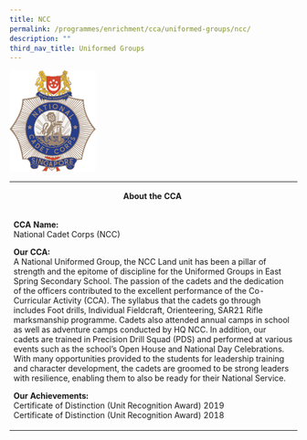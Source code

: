 ```yaml
---
title: NCC
permalink: /programmes/enrichment/cca/uniformed-groups/ncc/
description: ""
third_nav_title: Uniformed Groups
---
```

<img style="width: 30%;" src="/images/ncc.png">
<table>
<tbody>
<tr>
<td width="590">
<p style="text-align: center;"><strong>About the CCA&nbsp;</strong></p>
</td>
</tr>
<tr>
<td colspan="5" rowspan="2">
<p><strong>CCA Name:<br></strong>National Cadet Corps (NCC)</p>
<p><strong>Our CCA:<br></strong>A National Uniformed Group, the NCC Land unit has been a pillar of strength and the epitome of discipline for the Uniformed Groups in East Spring Secondary School. The passion of the cadets and the dedication of the officers contributed to the excellent performance of the Co-Curricular Activity (CCA). The syllabus that the cadets go through includes Foot drills, Individual Fieldcraft, Orienteering, SAR21 Rifle marksmanship programme. Cadets also attended annual camps in school as well as adventure camps conducted by HQ NCC. In addition, our cadets are trained in Precision Drill Squad (PDS) and performed at various events such as the school’s Open House and National Day Celebrations. With many opportunities provided to the students for leadership training and character development, the cadets are groomed to be strong leaders with resilience, enabling them to also be ready for their National Service.</p>
<p><strong>Our Achievements:<br></strong>Certificate of Distinction (Unit Recognition Award) 2019<br>Certificate of Distinction (Unit Recognition Award) 2018</p>
</td>
</tr>
</tbody>
</table>
